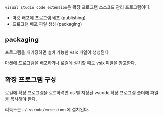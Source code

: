 
`visual studio code extension`은 확장 프로그램 소스코드 관리 프로그램이다.

- 마켓 배포에 프로그램 배포 (publishing)
- 프로그램 배포 파일 생성 (packaging)


## packaging

프로그램을 패키징하면 설치 가능한 vsix 파일이 생성된다.

마켓에 프로그램을 배포하거나 로컬에 설치할 때도 vsix 파일을 참고한다.



## 확장 프로그램 구성

로컬에 확장 프로그램을 로드하려면 os 별 지정된 vscode 확장 프로그램 폴더에 파일을 복사해야 한다.

리눅스는 `~/.vscode/extensions`에 설치된다.

